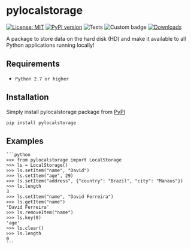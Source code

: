 # pylocalstorage

[![License: MIT](https://img.shields.io/badge/License-MIT-yellow.svg)](https://github.com/ferreirad08/pylocalstorage/blob/main/LICENSE)
[![PyPI version](https://badge.fury.io/py/pylocalstorage.svg)](https://badge.fury.io/py/pylocalstorage)
![Tests](https://github.com/ferreirad08/pylocalstorage/actions/workflows/tests.yml/badge.svg)
![Custom badge](https://img.shields.io/endpoint?url=https%3A%2F%2Fjsonblob.com%2Fapi%2FjsonBlob%2F1002315458195767296)
[![Downloads](https://pepy.tech/badge/pylocalstorage/month)](https://pepy.tech/project/pylocalstorage)

A package to store data on the hard disk (HD) and make it available to all Python applications running locally!

## Requirements
* `Python 2.7 or higher`

## Installation

Simply install pylocalstorage package from [PyPI](https://pypi.org/project/pylocalstorage/)

    pip install pylocalstorage

## Examples
    ```python
    >>> from pylocalstorage import LocalStorage
    >>> ls = LocalStorage()
    >>> ls.setItem("name", "David")
    >>> ls.setItem("age", 29)
    >>> ls.setItem("address", {"country": "Brazil", "city": "Manaus"})
    >>> ls.length
    3
    >>> ls.setItem("name", "David Ferreira")
    >>> ls.getItem("name")
    'David Ferreira'
    >>> ls.removeItem("name")
    >>> ls.key(0)
    'age'
    >>> ls.clear()
    >>> ls.length
    0
    ```
